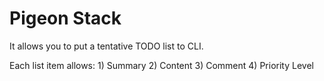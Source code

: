 # Pigeon Stack

It allows you to put a tentative TODO list to CLI.  

Each list item allows: 1) Summary 2) Content 3) Comment 4) Priority Level  
